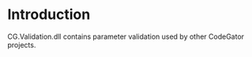 # Introduction

CG.Validation.dll contains parameter validation used by other CodeGator projects. 







